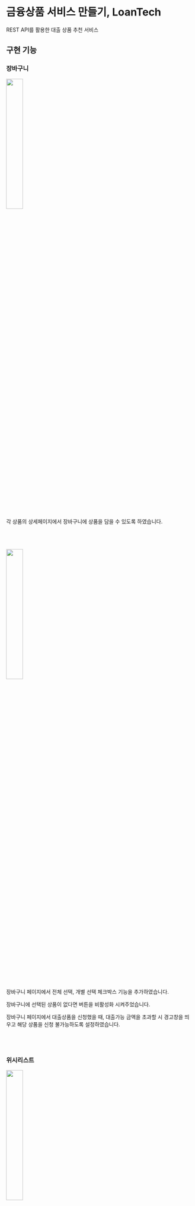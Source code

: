 # 금융상품 서비스 만들기, LoanTech

REST API를 활용한 대출 상품 추천 서비스

## 구현 기능
### 장바구니
<img src="https://github.com/1myeji/mini-project-fe/assets/106291546/4f87e66c-a476-4905-9bff-68eff33a1c7c" width="30%" /> 

각 상품의 상세페이지에서 장바구니에 상품을 담을 수 있도록 하였습니다.
<br/>
<br/>
<br/>
<br/>

<img src="https://github.com/1myeji/mini-project-fe/assets/106291546/793d0194-07ef-4f3b-9b70-7f5d4e63d295" width="30%" />

장바구니 페이지에서 전체 선택, 개별 선택 체크박스 기능을 추가하였습니다.

장바구니에 선택된 상품이 없다면 버튼을 비활성화 시켜주었습니다.

장바구니 페이지에서 대출상품을 신청했을 때, 대출가능 금액을 초과할 시 경고창을 띄우고 해당 상품을 신청 불가능하도록 설정하였습니다.
<br/>
<br/>
<br/>
<br/>

### 위시리스트
<img src="https://github.com/1myeji/mini-project-fe/assets/106291546/081443bc-73f4-44b5-b5d8-24eed920233d" width="30%" /> 

각 상품의 상세페이지에서 하트아이콘을 눌러 위시리스트에 추가할 수 있도록 하였습니다. 

위시리스트 페이지에서 장바구니로 상품을 이동시키고 싶을 때, 이미 장바구니에 담긴 상품이라면, 경고창을 띄워 주었습니다.

장바구니에 담기지 않은 상품이면 장바구니에 넣어주고, 위시리스트에서 제거해주었습니다.
<br/>
<br/>
<br/>
<br/>
### 신청 내역 페이지
<img src="https://github.com/1myeji/mini-project-fe/assets/106291546/8197006f-4032-4144-8b84-f296d0dd6005" width="30%" /> 

장바구니 페이지, 상품 상세페이지에서 대출 상품을 신청가능합니다.

신청 내역 페이지에서 상품 신청 취소를 할 수 있도록 구현하였습니다.
<br/>
<br/>
<br/>
<br/>

### 모든 페이지에서 상품이 없을 경우

<img src="https://github.com/1myeji/mini-project-fe/assets/106291546/a3424674-27ab-4e01-9fe9-21524f52e3c6" width="30%"/>

빈화면을 구성하여 사용자에게 다음 행동에 대한 힌트와 함께 정보를 제공해주었습니다.
<br/>
<br/>
<br/>
<br/>
### 로딩중일 때, Skeleton UI
<img src="https://github.com/1myeji/mini-project-fe/assets/106291546/5f9e56e6-66b2-4508-893b-ad0697a790d1" width="30%"/>

더 나은 사용자 경험(UX)을 위해 Skeleton 컴포넌트를 만들어 로딩 중일 때, Skeleton UI를 적용하였습니다.
<br/>
<br/>
<br/>
<br/>
## 팀원

| <center>[황이삭](https://github.com/hwisaac)</center>                         | <center>[배현수](https://github.com/HyunSooBae)</center>            | <center>[임예지](https://github.com/1myeji)</center>                      | <center>[홍혜원](https://github.com/Wonny-ing)</center>                         |                      |
| :---------------------------------------------------------------------------- | :--------------------------------------------------------------------------- | :---------------------------------------------------------------------------- | :--------------------------------------------------------------------------- | :--------------------------------------------------------------------------- |
| <img src="https://avatars.githubusercontent.com/u/54179672?v=4" width=150 /> | <img src="https://avatars.githubusercontent.com/u/114797992?v=4" width=150 /> | <img src="https://avatars.githubusercontent.com/u/106291546?v=4" width=150 /> | <img src="https://github.com/1myeji/mini-project-fe/assets/106291546/9fb99726-ca71-461b-874e-758053668569" width=150 /> |  |
    



## 테스트 정보

- 사용자 ID : test2023@test.com  
   비밀번호 : !qwer1234
